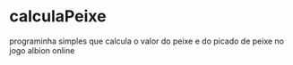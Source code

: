 # calculaPeixe

programinha simples que calcula o valor do peixe e do picado de peixe no jogo albion online
